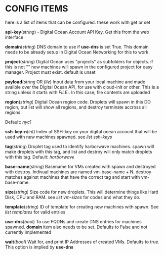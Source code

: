 CONFIG ITEMS
============

here is a list of items that can be configured. these work with get or set

**api-key**(*string*) - Digital Ocean Account API Key. Get this from the web interface


**domain**(*string*) DNS domain to use if **use-dns** is set True. This domain needs
to be already setup in Digital Ocean Networking for this to work.

**project**(*string*) Digital Ocean uses "projects" as subfolders for objects.
if this is not "" new machines will spawn in the configured project for easy
manager. Project must exist. default is unset

**payload**(*string* OR *file*) Input data from your local machine and made
availble over the Digital Ocean API, for use with cloud-init or other. This is a
string unless it starts with *FILE*:. In this case, file contents are uploaded

**region**(*string*) Digital Ocean region code. Droplets will spawn in this DO
region, but list will show all regions, and destroy terminate accross all regions.

Default: _nyc1_

**ssh-key-n**(*int*) Index of SSH-key on your digital ocean account
that will be used with new machines spawned. see *list ssh-keys*

**tag**(*string*) Droplet tag used to identify harborwave machines. spawn will
make droplets with this tag, and list and destroy will only match droplets with
this tag.  Default: *harborwave*

**base-name**(*string*) Basename for VMs created with spawn and destroyed
with destroy. Indivual machines are named vm-base-name + N. destroy matches
against machines that have the correct tag and start with vm-base-name.

**size**(*string*) Size code for new droplets. This will determine things
like Hard Disk, CPU and RAM. see _list vm-sizes_ for codes and what they
do.

**template**(*string*) ID of template for creating new machines with spawn.
See _list templates_ for valid entries

**use-dns**(*bool*) To use FQDNs and create DNS entries for machines spawned.
**domain** item also needs to be set. Defaults to False and not currently
implemented

**wait**(*bool*) Wait for, and print IP Addresses of created VMs. Defaults to
true. This option is implied by **use-dns**

